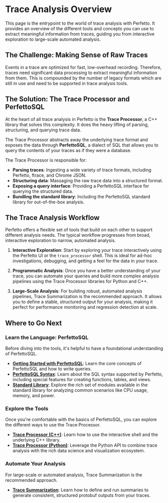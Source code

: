# Trace Analysis Overview

This page is the entrypoint to the world of trace analysis with Perfetto. It
provides an overview of the different tools and concepts you can use to extract
meaningful information from traces, guiding you from interactive exploration to
large-scale automated analysis.

## The Challenge: Making Sense of Raw Traces

Events in a trace are optimized for fast, low-overhead recording. Therefore,
traces need significant data processing to extract meaningful information from
them. This is compounded by the number of legacy formats which are still in use
and need to be supported in trace analysis tools.

## The Solution: The Trace Processor and PerfettoSQL

At the heart of all trace analysis in Perfetto is the **Trace Processor**, a C++
library that solves this complexity. It does the heavy lifting of parsing,
structuring, and querying trace data.

The Trace Processor abstracts away the underlying trace format and exposes the
data through **PerfettoSQL**, a dialect of SQL that allows you to query the
contents of your traces as if they were a database.

The Trace Processor is responsible for:

- **Parsing traces**: Ingesting a wide variety of trace formats, including
  Perfetto, ftrace, and Chrome JSON.
- **Structuring data**: Massaging the raw trace data into a structured format.
- **Exposing a query interface**: Providing a PerfettoSQL interface for querying
  the structured data.
- **Bundling the standard library**: Including the PerfettoSQL standard library
  for out-of-the-box analysis.

## The Trace Analysis Workflow

Perfetto offers a flexible set of tools that build on each other to support
different analysis needs. The typical workflow progresses from broad,
interactive exploration to narrow, automated analysis.

1.  **Interactive Exploration**: Start by exploring your trace interactively
    using the Perfetto UI or the `trace_processor` shell. This is ideal for
    ad-hoc investigations, debugging, and getting a feel for the data in your
    trace.

2.  **Programmatic Analysis**: Once you have a better understanding of your
    trace, you can automate your queries and build more complex analysis
    pipelines using the Trace Processor libraries for Python and C++.

3.  **Large-Scale Analysis**: For building robust, automated analysis pipelines,
    Trace Summarization is the recommended approach. It allows you to define a
    stable, structured output for your analysis, making it perfect for
    performance monitoring and regression detection at scale.

## Where to Go Next

### Learn the Language: PerfettoSQL

Before diving into the tools, it's helpful to have a foundational understanding
of PerfettoSQL.

- **[Getting Started with PerfettoSQL](perfetto-sql-getting-started.md)**: Learn
  the core concepts of PerfettoSQL and how to write queries.
- **[PerfettoSQL Syntax](perfetto-sql-syntax.md)**: Learn about the SQL syntax
  supported by Perfetto, including special features for creating functions,
  tables, and views.
- **[Standard Library](stdlib-docs.autogen)**: Explore the rich set of modules
  available in the standard library for analyzing common scenarios like CPU
  usage, memory, and power.

### Explore the Tools

Once you're comfortable with the basics of PerfettoSQL, you can explore the
different ways to use the Trace Processor.

- **[Trace Processor (C++)](trace-processor.md)**: Learn how to use the
  interactive shell and the underlying C++ library.
- **[Trace Processor (Python)](trace-processor-python.md)**: Leverage the Python
  API to combine trace analysis with the rich data science and visualization
  ecosystem.

### Automate Your Analysis

For large-scale or automated analysis, Trace Summarization is the recommended
approach.

- **[Trace Summarization](trace-summary.md)**: Learn how to define and run
  summaries to generate consistent, structured protobuf outputs from your
  traces.
